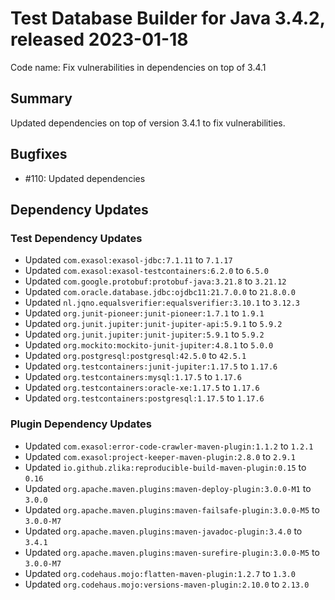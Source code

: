 # Test Database Builder for Java 3.4.2, released 2023-01-18

Code name: Fix vulnerabilities in dependencies on top of 3.4.1

## Summary

Updated dependencies on top of version 3.4.1 to fix vulnerabilities.

## Bugfixes

* #110: Updated dependencies

## Dependency Updates

### Test Dependency Updates

* Updated `com.exasol:exasol-jdbc:7.1.11` to `7.1.17`
* Updated `com.exasol:exasol-testcontainers:6.2.0` to `6.5.0`
* Updated `com.google.protobuf:protobuf-java:3.21.8` to `3.21.12`
* Updated `com.oracle.database.jdbc:ojdbc11:21.7.0.0` to `21.8.0.0`
* Updated `nl.jqno.equalsverifier:equalsverifier:3.10.1` to `3.12.3`
* Updated `org.junit-pioneer:junit-pioneer:1.7.1` to `1.9.1`
* Updated `org.junit.jupiter:junit-jupiter-api:5.9.1` to `5.9.2`
* Updated `org.junit.jupiter:junit-jupiter:5.9.1` to `5.9.2`
* Updated `org.mockito:mockito-junit-jupiter:4.8.1` to `5.0.0`
* Updated `org.postgresql:postgresql:42.5.0` to `42.5.1`
* Updated `org.testcontainers:junit-jupiter:1.17.5` to `1.17.6`
* Updated `org.testcontainers:mysql:1.17.5` to `1.17.6`
* Updated `org.testcontainers:oracle-xe:1.17.5` to `1.17.6`
* Updated `org.testcontainers:postgresql:1.17.5` to `1.17.6`

### Plugin Dependency Updates

* Updated `com.exasol:error-code-crawler-maven-plugin:1.1.2` to `1.2.1`
* Updated `com.exasol:project-keeper-maven-plugin:2.8.0` to `2.9.1`
* Updated `io.github.zlika:reproducible-build-maven-plugin:0.15` to `0.16`
* Updated `org.apache.maven.plugins:maven-deploy-plugin:3.0.0-M1` to `3.0.0`
* Updated `org.apache.maven.plugins:maven-failsafe-plugin:3.0.0-M5` to `3.0.0-M7`
* Updated `org.apache.maven.plugins:maven-javadoc-plugin:3.4.0` to `3.4.1`
* Updated `org.apache.maven.plugins:maven-surefire-plugin:3.0.0-M5` to `3.0.0-M7`
* Updated `org.codehaus.mojo:flatten-maven-plugin:1.2.7` to `1.3.0`
* Updated `org.codehaus.mojo:versions-maven-plugin:2.10.0` to `2.13.0`
